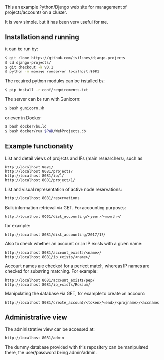 This an example Python/Django web site for management of projects/accounts on a cluster.

It is very simple, but it has been very useful for me.

## Installation and running

It can be run by:

```bash
$ git clone https://github.com/isilanes/django-projects
$ cd django-projects/
$ git checkout -b v0.1
$ python -m manage runserver localhost:8081
```

The required python modules can be installed by:

```bash
$ pip install -r conf/requirements.txt
```

The server can be run with Gunicorn:

```bash
$ bash gunicorn.sh
```

or even in Docker:

```bash
$ bash docker/build
$ bash docker/run $PWD/WebProjects.db
```

## Example functionality

List and detail views of projects and IPs (main researchers), such as:

```
http://localhost:8081/
http://localhost:8081/projects/
http://localhost:8081/ip/1/
http://localhost:8081/project/1/
```

List and visual representation of active node reservations:

```bash
http://localhost:8081/reservations
```

Bulk information retrieval via GET. For accounting purposes:

```
http://localhost:8081/disk_accounting/<year>/<month>/
```

for example:

```
http://localhost:8081/disk_accounting/2017/12/
```

Also to check whether an account or an IP exists with a given name:

```
http://localhost:8081/account_exists/<name>/
http://localhost:8081/ip_exists/<name>/
```

Account names are checked for a perfect match, whereas IP names are checked for substring matching. For example:

```
http://localhost:8081/account_exists/pep/
http://localhost:8081/ip_exists/Rossum/
```

Manipulating the database via GET, for example to create an account:

```
http://localhost:8081/create_account/<token>/<end>/<projname>/<accname>/<projid>/<diskquota>/
```

## Administrative view

The administrative view can be accessed at:

```
http://localhost:8081/admin
```

The dummy database provided with this repository can be manipulated there, the user/password being admin/admin.

